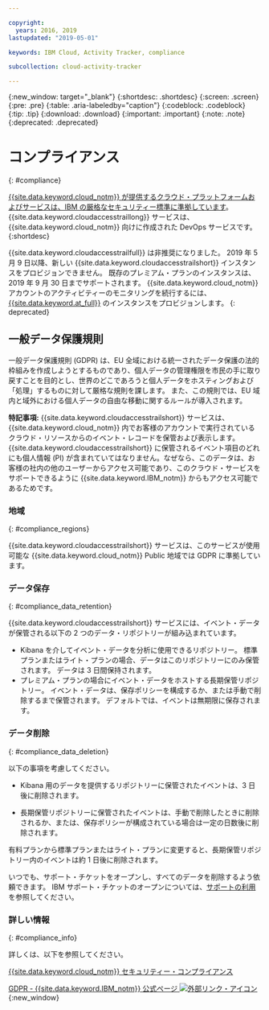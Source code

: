 ```yaml
---

copyright:
  years: 2016, 2019
lastupdated: "2019-05-01"

keywords: IBM Cloud, Activity Tracker, compliance

subcollection: cloud-activity-tracker

---
```


{:new_window: target="_blank"}
{:shortdesc: .shortdesc}
{:screen: .screen}
{:pre: .pre}
{:table: .aria-labeledby="caption"}
{:codeblock: .codeblock}
{:tip: .tip}
{:download: .download}
{:important: .important}
{:note: .note}
{:deprecated: .deprecated}


# コンプライアンス
{: #compliance}

[{{site.data.keyword.cloud_notm}} が提供するクラウド・プラットフォームおよびサービスは、IBM の厳格なセキュリティー標準に準拠しています](/docs/overview?topic=overview-security#compliance)。 {{site.data.keyword.cloudaccesstraillong}} サービスは、{{site.data.keyword.cloud_notm}} 向けに作成された DevOps サービスです。 
{:shortdesc}

{{site.data.keyword.cloudaccesstrailfull}} は非推奨になりました。 2019 年 5 月 9 日以降、新しい {{site.data.keyword.cloudaccesstrailshort}} インスタンスをプロビジョンできません。 既存のプレミアム・プランのインスタンスは、2019 年 9 月 30 日までサポートされます。 {{site.data.keyword.cloud_notm}} アカウントのアクティビティーのモニタリングを続行するには、[{{site.data.keyword.at_full}}](/docs/services/Activity-Tracker-with-LogDNA?topic=logdnaat-getting-started#getting-started) のインスタンスをプロビジョンします。
{: deprecated}

## 一般データ保護規則

一般データ保護規則 (GDPR) は、EU 全域における統一されたデータ保護の法的枠組みを作成しようとするものであり、個人データの管理権限を市民の手に取り戻すことを目的とし、世界のどこであろうと個人データをホスティングおよび「処理」するものに対して厳格な規則を課します。 また、この規則では、EU 域内と域外における個人データの自由な移動に関するルールが導入されます。 

**特記事項:** {{site.data.keyword.cloudaccesstrailshort}} サービスは、{{site.data.keyword.cloud_notm}} 内でお客様のアカウントで実行されているクラウド・リソースからのイベント・レコードを保管および表示します。 {{site.data.keyword.cloudaccesstrailshort}} に保管されるイベント項目のどれにも個人情報 (PI) が含まれていてはなりません。なぜなら、このデータは、お客様の社内の他のユーザーからアクセス可能であり、このクラウド・サービスをサポートできるように {{site.data.keyword.IBM_notm}} からもアクセス可能であるためです。

### 地域
{: #compliance_regions}

{{site.data.keyword.cloudaccesstrailshort}} サービスは、このサービスが使用可能な {{site.data.keyword.cloud_notm}} Public 地域では GDPR に準拠しています。


### データ保存
{: #compliance_data_retention}

{{site.data.keyword.cloudaccesstrailshort}} サービスには、イベント・データが保管される以下の 2 つのデータ・リポジトリーが組み込まれています。 

* Kibana を介してイベント・データを分析に使用できるリポジトリー。 標準プランまたはライト・プランの場合、データはこのリポジトリーにのみ保管されます。 データは 3 日間保持されます。
* プレミアム・プランの場合にイベント・データをホストする長期保管リポジトリー。 イベント・データは、保存ポリシーを構成するか、または手動で削除するまで保管されます。 デフォルトでは、イベントは無期限に保存されます。


### データ削除
{: #compliance_data_deletion}

以下の事項を考慮してください。

* Kibana 用のデータを提供するリポジトリーに保管されたイベントは、3 日後に削除されます。

* 長期保管リポジトリーに保管されたイベントは、手動で削除したときに削除されるか、または、保存ポリシーが構成されている場合は一定の日数後に削除されます。 



有料プランから標準プランまたはライト・プランに変更すると、長期保管リポジトリー内のイベントは約 1 日後に削除されます。

いつでも、サポート・チケットをオープンし、すべてのデータを削除するよう依頼できます。 IBM サポート・チケットのオープンについては、[サポートの利用](/docs/get-support?topic=get-support-getting-customer-support#getting-customer-support)を参照してください。



### 詳しい情報
{: #compliance_info}

詳しくは、以下を参照してください。

[{{site.data.keyword.cloud_notm}} セキュリティー・コンプライアンス](/docs/overview?topic=overview-security#compliance)

[GDPR - {{site.data.keyword.IBM_notm}} 公式ページ ![外部リンク・アイコン](../../icons/launch-glyph.svg "外部リンク・アイコン")](https://www.ibm.com/data-responsibility/gdpr/){:new_window}



